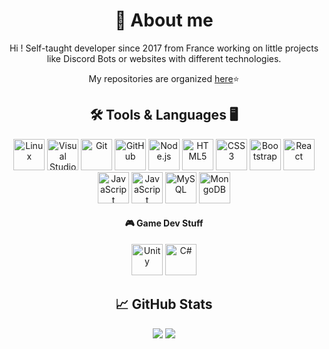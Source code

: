 <div align="center">
  
  # 👀 About me

  Hi ! Self-taught developer since 2017 from France working on little projects like Discord Bots or websites with different technologies.
  
  My repositories are organized [here](https://github.com/SounaVR?tab=stars)⭐

  ## 🛠️ Tools & Languages 🖥️
  <img alt="Linux" width="50px" height="50px" src="https://cdn.jsdelivr.net/gh/devicons/devicon/icons/linux/linux-original.svg" />
  <img alt="Visual Studio" width="50px" height="50px" src="https://cdn.jsdelivr.net/gh/devicons/devicon/icons/visualstudio/visualstudio-plain.svg" />
  <img alt="Git" width="50px" height="50px" src="https://cdn.jsdelivr.net/gh/devicons/devicon/icons/git/git-plain-wordmark.svg" />
  <img alt="GitHub" width="50px" height="50px" src="https://media.discordapp.net/attachments/1004807827463884901/1213197944228941864/68747470733a2f2f63646e2e646973636f72646170702e636f6d2f6174746163686d656e74732f313131323834383936383238383833333639302f313139333230353833323131373134353737312f6769746875625f77686974652e706e673f65783d36356162646538372669733d363539393639383726686d3d3635393334616361383236363061356431373662383032316662306233366164653137623137313564333661386361323535653130323831306363316534626326.png?ex=661983a2&is=66070ea2&hm=0d961fe25c1b40432fb4062b3af4440b85922434dc87605123d50608c69ef09d&=&format=webp&quality=lossless" />
  <img alt="Node.js" width="50px" height="50px" src="https://cdn.jsdelivr.net/gh/devicons/devicon/icons/nodejs/nodejs-plain-wordmark.svg" />
  
  <img alt="HTML5" width="50px" height="50px" src="https://cdn.jsdelivr.net/gh/devicons/devicon/icons/html5/html5-original-wordmark.svg" />
  <img alt="CSS3" width="50px" height="50px" src="https://cdn.jsdelivr.net/gh/devicons/devicon/icons/css3/css3-original-wordmark.svg" />
  <img alt="Bootstrap" width="50px" height="50px" src="https://cdn.jsdelivr.net/gh/devicons/devicon/icons/bootstrap/bootstrap-original-wordmark.svg" />
  <img alt="React" width="50px" height="50px" src="https://cdn.jsdelivr.net/gh/devicons/devicon/icons/react/react-original-wordmark.svg" />
  <img alt="JavaScript" width="50px" height="50px" src="https://cdn.jsdelivr.net/gh/devicons/devicon/icons/javascript/javascript-original.svg" />
  <img alt="JavaScript" width="50px" height="50px" src="https://cdn.jsdelivr.net/gh/devicons/devicon/icons/python/python-original.svg" />
  
  <img alt="MySQL" width="50px" height="50px" src="https://cdn.jsdelivr.net/gh/devicons/devicon/icons/mysql/mysql-original-wordmark.svg" />
  <img alt="MongoDB" width="50px" height="50px" src="https://cdn.jsdelivr.net/gh/devicons/devicon/icons/mongodb/mongodb-original-wordmark.svg" />

  <h4> 🎮 Game Dev Stuff</h4>
  <img alt="Unity" width="50px" height="50px" src="https://media.discordapp.net/attachments/1004807827463884901/1213198003154849822/68747470733a2f2f63646e2e646973636f72646170702e636f6d2f6174746163686d656e74732f313131323834383936383238383833333639302f313139333230353833323632343634383236332f756e6974795f77686974652e706e673f65783d36356162646538372669733d363539393639383726686d3d3035353966316664396161363936373364653561616632333937353430333231353632653331346166316130356138623930313666373532303534313631333126.png?ex=66070eb0&is=65f499b0&hm=a069a3beda02c1e9094fa04fdf2026527c559ba0651689a4c68d86c5a194d22e&=&format=webp&quality=lossless&width=564&height=580" />
  <img alt="C#" width="50px" height="50px" src="https://cdn.jsdelivr.net/gh/devicons/devicon/icons/csharp/csharp-original.svg" />

  <h2> 📈 GitHub Stats</h2>
  <img src="https://github-readme-stats.vercel.app/api?username=SounaVR&show_icons=true&theme=github_dark&hide=contribs,issues&count_private=true&hide_border=true" />
  <img src="https://github-readme-stats.vercel.app/api/top-langs/?username=SounaVR&layout=compact&langs_count=6&theme=github_dark&hide=lua,scss,roff&hide_border=true"/>
</div>
